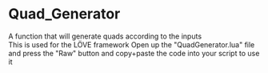 # Quad_Generator
A function that will generate quads according to the inputs</br>
This is used for the LÖVE framework
Open up the "QuadGenerator.lua" file and press the "Raw" button and copy+paste the code into your script to use it
